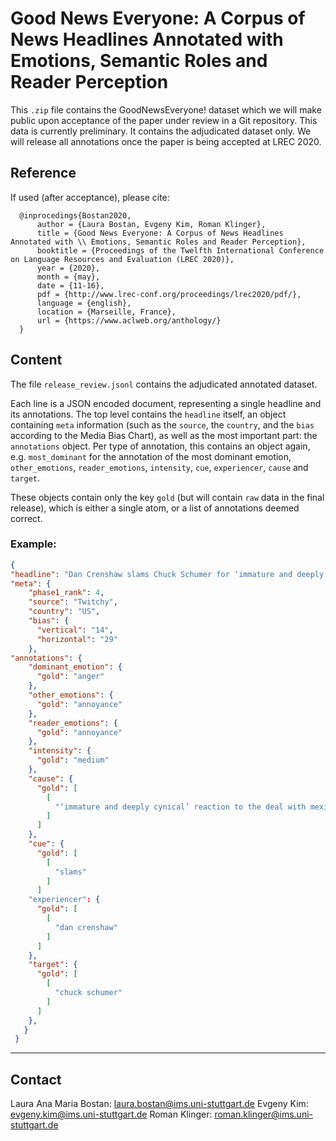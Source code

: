 
# Good News Everyone:  A Corpus of News Headlines Annotated with Emotions, Semantic Roles and Reader Perception

This `.zip` file contains the GoodNewsEveryone! dataset which we will make public upon
acceptance of the paper under review in a Git repository. This data is currently preliminary.
It contains the adjudicated dataset only. We will release all annotations once the paper is being accepted at LREC 2020.


## Reference

If used (after acceptance), please cite:

```
  @inprocedings{Bostan2020,
      author = {Laura Bostan, Evgeny Kim, Roman Klinger},
      title = {Good News Everyone: A Corpus of News Headlines Annotated with \\ Emotions, Semantic Roles and Reader Perception},
      booktitle = {Proceedings of the Twelfth International Conference on Language Resources and Evaluation (LREC 2020)},
      year = {2020},
      month = {may},
      date = {11-16},
      pdf = {http://www.lrec-conf.org/proceedings/lrec2020/pdf/},
      language = {english},
      location = {Marseille, France},
      url = {https://www.aclweb.org/anthology/}
  }
```

## Content
The file `release_review.jsonl` contains the adjudicated annotated dataset.

Each line is a JSON encoded document, representing a single headline and its
annotations. The top level contains the ``headline`` itself, an object containing
``meta`` information (such as the ``source``, the ``country``, and the ``bias`` according to
the Media Bias Chart), as well as the most important part: the ``annotations``
object. Per type of annotation, this contains an object again, e.g.
``most_dominant`` for the annotation of the most dominant emotion, ``other_emotions``,
``reader_emotions``, ``intensity``, ``cue``, ``experiencer``, ``cause`` and ``target``.

These objects contain only the key ``gold`` (but will contain ``raw`` data in the final
release), which is either a single atom, or a list of annotations deemed
correct.

### Example:

~~~json
{
"headline": "Dan Crenshaw slams Chuck Schumer for ‘immature and deeply cynical’ reaction to the deal with Mexico",
"meta": {
    "phase1_rank": 4,
    "source": "Twitchy",
    "country": "US",
    "bias": {
      "vertical": "14",
      "horizontal": "29"
    },
"annotations": {
    "dominant_emotion": {
      "gold": "anger"
    },
    "other_emotions": {
      "gold": "annoyance"
    },
    "reader_emotions": {
      "gold": "annoyance"
    },
    "intensity": {
      "gold": "medium"
    },
    "cause": {
      "gold": [
        [
          "‘immature and deeply cynical’ reaction to the deal with mexico"
        ]
      ]
    },
    "cue": {
      "gold": [
        [
          "slams"
        ]
      ]
    "experiencer": {
      "gold": [
        [
          "dan crenshaw"
        ]
      ]
    },
    "target": {
      "gold": [
        [
          "chuck schumer"
        ]
      ]
    },
   }
 }
~~~

----

## Contact
Laura Ana Maria Bostan: laura.bostan@ims.uni-stuttgart.de
Evgeny Kim: evgeny.kim@ims.uni-stuttgart.de
Roman Klinger: roman.klinger@ims.uni-stuttgart.de


